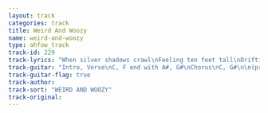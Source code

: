 ```yaml
---
layout: track
categories: track
title: Weird And Woozy
name: weird-and-woozy
type: ahfow_track
track-id: 229
track-lyrics: "When silver shadows crawl\nFeeling ten feet tall\nDrifting in a dusty zone\nDrifting in a dusty zone\n(Thatâ€™s when itâ€™s over thatâ€™s when you know)\n\nThereâ€™s a sadness in your eye\nThereâ€™s a secret in your side\nA sadness in your eye\nAnd a secret in your side\n\nChorus\n\nDear Victoria did you know\nYou speak Spanish in your sleep\nI smoke cigarettes in bed\nBlowing smoke on your head\n(Thatâ€™s when itâ€™s over thatâ€™s when you know)"
track-guitar: "Intro, Verse\nC, F end with A#, G#\nChorus\nC, G#\n\n(provided by Drew)"
track-guitar-flag: true
track-author: 
track-sort: "WEIRD AND WOOZY"
track-original: 
---
```

